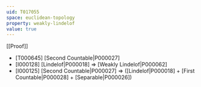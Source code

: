 ```yaml
---
uid: T017055
space: euclidean-topology
property: weakly-lindelof
value: true
---
```

[[Proof]]

* [T000645] [Second Countable|P000027]
* [I000128] [Lindelof|P000018] => [Weakly Lindelof|P000062]
* [I000125] [Second Countable|P000027] => ([Lindelof|P000018] + [First Countable|P000028] + [Separable|P000026])

